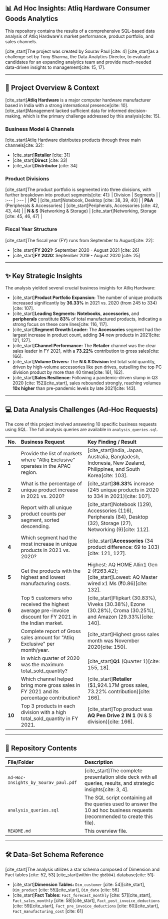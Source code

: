 ## 📊 Ad Hoc Insights: Atliq Hardware Consumer Goods Analytics

This repository contains the results of a comprehensive SQL-based data analysis of Atliq Hardware's market performance, product portfolio, and sales channels.

[cite_start]The project was created by Sourav Paul [cite: 4] [cite_start]as a challenge set by Tony Sharma, the Data Analytics Director, to evaluate candidates for an expanding analytics team and provide much-needed data-driven insights to management[cite: 15, 17].

---

## 🎯 Project Overview & Context

[cite_start]**Atliq Hardware** is a major computer hardware manufacturer based in India with a strong international presence[cite: 10]. [cite_start]Management lacked sufficient data for informed decision-making, which is the primary challenge addressed by this analysis[cite: 15].

### Business Model & Channels
[cite_start]Atliq Hardware distributes products through three main channels[cite: 32]:
* [cite_start]**Retailer** [cite: 31]
* [cite_start]**Direct** [cite: 33]
* [cite_start]**Distributor** [cite: 34]

### Product Divisions
[cite_start]The product portfolio is segmented into three divisions, with further breakdown into product segments[cite: 41]:
| Division | Segments |
| :--- | :--- |
| **PC** | [cite_start]Notebook, Desktop [cite: 38, 39, 40] |
| **P&A** (Peripherals & Accessories) | [cite_start]Peripherals, Accessories [cite: 42, 43, 44] |
| **N & S** (Networking & Storage) | [cite_start]Networking, Storage [cite: 45, 46, 47] |

### Fiscal Year Structure
[cite_start]The fiscal year (FY) runs from September to August[cite: 22]:
* [cite_start]**FY 2021:** September 2020 - August 2021 [cite: 26]
* [cite_start]**FY 2020:** September 2019 - August 2020 [cite: 25]

---

## ✨ Key Strategic Insights

The analysis yielded several crucial business insights for Atliq Hardware:

* [cite_start]**Product Portfolio Expansion:** The number of unique products increased significantly by **36.33%** in 2021 vs. 2020 (from 245 to 334)[cite: 107].
* [cite_start]**Leading Segments:** **Notebooks**, **accessories**, and **peripherals** constitute **83%** of total manufactured products, indicating a strong focus on these core lines[cite: 116, 117].
* [cite_start]**Segment Growth Leader:** The **Accessories** segment had the largest increase in product count, adding **34** new products in 2021[cite: 121, 127].
* [cite_start]**Channel Performance:** The **Retailer** channel was the clear sales leader in FY 2021, with a **73.22%** contribution to gross sales[cite: 166].
* [cite_start]**Volume Drivers:** The **N & S Division** led total sold quantity, driven by high-volume accessories like pen drives, outselling the top PC division product by more than 40 times[cite: 161, 162].
* [cite_start]**Sales Resilience:** Following a pandemic-driven slump in Q3 2020 [cite: 152][cite_start], sales rebounded strongly, reaching volumes **10x higher** than pre-pandemic levels by late 2021[cite: 143].

---

## 💻 Data Analysis Challenges (Ad-Hoc Requests)

The core of this project involved answering 10 specific business requests using SQL. The full analysis queries are available in `analysis_queries.sql`.

| No. | Business Request | Key Finding / Result |
| :--- | :--- | :--- |
| **1** | Provide the list of markets where "Atliq Exclusive" operates in the APAC region. | [cite_start]India, Japan, Australia, Bangladesh, Indonesia, New Zealand, Philippines, and South Korea[cite: 103]. |
| **2** | What is the percentage of unique product increase in 2021 vs. 2020? | [cite_start]**36.33%** increase (245 unique products in 2020 to 334 in 2021)[cite: 107]. |
| **3** | Report with all unique product counts per segment, sorted descending. | [cite_start]Notebook (129), Accessories (116), Peripherals (84), Desktop (32), Storage (27), Networking (9)[cite: 112]. |
| **4** | Which segment had the most increase in unique products in 2021 vs. 2020? | [cite_start]**Accessories** (34 product difference: 69 to 103)[cite: 121, 127]. |
| **5** | Get the products with the highest and lowest manufacturing costs. | Highest: AQ HOME Allin1 Gen 2 (₹263.42); [cite_start]Lowest: AQ Master wired x1 Ms (₹0.86)[cite: 132]. |
| **6** | Top 5 customers who received the highest average pre-invoice discount for FY 2021 in the Indian market. | [cite_start]Flipkart (30.83%), Viveks (30.38%), Ezone (30.28%), Croma (30.25%), and Amazon (29.33%)[cite: 140]. |
| **7** | Complete report of Gross sales amount for "Atliq Exclusive" per month/year. | [cite_start]Highest gross sales month was November 2020[cite: 150]. |
| **8** | In which quarter of 2020 was the maximum total\_sold\_quantity? | [cite_start]**Q1** (Quarter 1)[cite: 155, 18]. |
| **9** | Which channel helped bring more gross sales in FY 2021 and its percentage contribution? | [cite_start]**Retailer** ($1,924.17M gross sales, 73.22% contribution)[cite: 166]. |
| **10** | Top 3 products in each division with a high total\_sold\_quantity in FY 2021. | [cite_start]Top product was **AQ Pen Drive 2 IN 1** (N & S division)[cite: 166]. |

---

## 📂 Repository Contents

| File/Folder | Description |
| :--- | :--- |
| `Ad-Hoc-Insights_by_Sourav_paul.pdf` | [cite_start]The complete presentation slide deck with all queries, results, and strategic insights[cite: 3, 4]. |
| `analysis_queries.sql` | The SQL script containing all the queries used to answer the 10 ad hoc business requests (recommended to create this file). |
| `README.md` | This overview file. |

---

## 🛠️ Data-Set Schema Reference

[cite_start]The analysis utilizes a star schema composed of Dimension and Fact tables [cite: 52, 53] [cite_start]within the `gbd0041` database[cite: 51]:

* [cite_start]**Dimension Tables:** `Dim_customer` [cite: 54][cite_start], `Dim_product` [cite: 55][cite_start], `Dim_date` [cite: 56]
* [cite_start]**Fact Tables:** `Fact_forecast_monthly` [cite: 57][cite_start], `Fact_sales_monthly` [cite: 58][cite_start], `Fact_post_invoice_deductions` [cite: 59][cite_start], `Fact_pre_invoice_deductions` [cite: 60][cite_start], `Fact_manufacturing_cost` [cite: 61]
